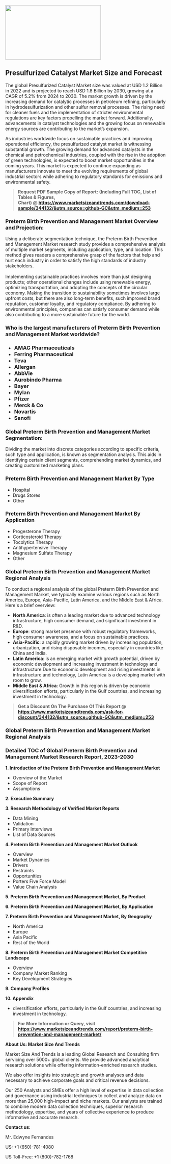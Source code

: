 <p><img class="alignnone size-medium wp-image-20088" src="https://ffe5etoiles.com/wp-content/uploads/2024/12/MST1-300x171.png" alt="" width="300" height="171" /></p><h2>Presulfurized Catalyst Market Size and Forecast</h2><p>The global Presulfurized Catalyst Market size was valued at USD 1.2 Billion in 2022 and is projected to reach USD 1.8 Billion by 2030, growing at a CAGR of 5.2% from 2024 to 2030. The market growth is driven by the increasing demand for catalytic processes in petroleum refining, particularly in hydrodesulfurization and other sulfur removal processes. The rising need for cleaner fuels and the implementation of stricter environmental regulations are key factors propelling the market forward. Additionally, advancements in catalyst technologies and the growing focus on renewable energy sources are contributing to the market’s expansion.</p><p>As industries worldwide focus on sustainable practices and improving operational efficiency, the presulfurized catalyst market is witnessing substantial growth. The growing demand for advanced catalysts in the chemical and petrochemical industries, coupled with the rise in the adoption of green technologies, is expected to boost market opportunities in the coming years. This market is expected to continue expanding as manufacturers innovate to meet the evolving requirements of global industrial sectors while adhering to regulatory standards for emissions and environmental safety.</p></p><blockquote id="" class=""><strong>Request PDF Sample Copy of Report: (Including Full TOC, List of Tables &amp; Figures, Chart)&nbsp;@&nbsp;<strong><a href="https://www.marketsizeandtrends.com/download-sample/344132/&utm_source=github-GC&utm_medium=253" target="_blank">https://www.marketsizeandtrends.com/download-sample/344132/&utm_source=github-GC&utm_medium=253</a></strong></strong></blockquote><h3 id="" class="">Preterm Birth Prevention and Management Market&nbsp;Overview and Projection:</h3><p id="" class="">Using a deliberate segmentation technique, the Preterm Birth Prevention and Management Market research study provides a comprehensive analysis of multiple market segments, including application, type, and location. This method gives readers a comprehensive grasp of the factors that help and hurt each industry in order to satisfy the high standards of industry stakeholders. <br /> <br />Implementing sustainable practices involves more than just designing products; other operational changes include using renewable energy, optimizing transportation, and adopting the concepts of the circular economy. Making the transition to sustainability sometimes involves large upfront costs, but there are also long-term benefits, such improved brand reputation, customer loyalty, and regulatory compliance. By adhering to environmental principles, companies can satisfy consumer demand while also contributing to a more sustainable future for the world.</p><h3 id="" class="">Who is the largest manufacturers of&nbsp;Preterm Birth Prevention and Management Market worldwide?</h3><h3 class=""><p><ul><li>AMAG Pharmaceuticals </li><li> Ferring Pharmaceutical </li><li> Teva </li><li> Allergan </li><li> AbbVie </li><li> Aurobindo Pharma </li><li> Bayer </li><li> Mylan </li><li> Pfizer </li><li> Merck & Co </li><li> Novartis </li><li> Sanofi</li></ul></p></h3><h3 id="" class="">Global&nbsp;Preterm Birth Prevention and Management Market Segmentation:</h3><p id="" class="">Dividing the market into discrete categories according to specific criteria, such type and application, is known as segmentation analysis. This aids in identifying certain client segments, comprehending market dynamics, and creating customized marketing plans.</p><h3 id="" class="">Preterm Birth Prevention and Management Market&nbsp;By Type</h3><p><p><ul><li>Hospital</li><li> Drugs Stores</li><li> Other</p></li></ul></p></p><h3 id="" class="">Preterm Birth Prevention and Management Market&nbsp;By Application</h3><p class=""><p><ul><li>Progesterone Therapy</li><li> Corticosteroid Therapy</li><li> Tocolytics Therapy</li><li> Antihypertensive Therapy</li><li> Magnesium Sulfate Therapy</li><li> Other</li></ul></p></p><h3 id="" class="">Global Preterm Birth Prevention and Management Market Regional Analysis</h3><p id="" class="">To conduct a regional analysis of the global Preterm Birth Prevention and Management Market, we typically examine various regions such as North America, Europe, Asia-Pacific, Latin America, and the Middle East &amp; Africa. Here's a brief overview:</p><ul><li><strong>North America</strong>: is often a leading market due to advanced technology infrastructure, high consumer demand, and significant investment in R&amp;D.</li><li><strong>Europe</strong>: strong market presence with robust regulatory frameworks, high consumer awareness, and a focus on sustainable practices.</li><li><strong>Asia-Pacific</strong>: a rapidly growing market driven by increasing population, urbanization, and rising disposable incomes, especially in countries like China and India.</li><li><strong>Latin America</strong>: is an emerging market with growth potential, driven by economic development and increasing investment in technology and infrastructure.Due to economic development and rising investments in infrastructure and technology, Latin America is a developing market with room to grow.</li><li><strong>Middle East &amp; Africa</strong>: Growth in this region is driven by economic diversification efforts, particularly in the Gulf countries, and increasing investment in technology.</li></ul><blockquote id="" class=""><strong>Get a Discount On The Purchase Of This Report @ <strong><a href="https://www.marketsizeandtrends.com/ask-for-discount/344132/&utm_source=github-GC&utm_medium=253" target="_blank">https://www.marketsizeandtrends.com/ask-for-discount/344132/&utm_source=github-GC&utm_medium=253</a></strong></strong></blockquote><h3 id="" class="">Global Preterm Birth Prevention and Management Market Regional Analysis</h3><h3 id="" class="">Detailed TOC of Global Preterm Birth Prevention and Management Market Research Report, 2023-2030</h3><p id="" class=""><strong>1. Introduction of the Preterm Birth Prevention and Management Market</strong></p><ul><li>Overview of the Market</li><li>Scope of Report</li><li>Assumptions</li></ul><p id="" class=""><strong>2. Executive Summary</strong></p><p id="" class=""><strong>3. Research Methodology of Verified Market Reports</strong></p><ul><li>Data Mining</li><li>Validation</li><li>Primary Interviews</li><li>List of Data Sources</li></ul><p id="" class=""><strong>4. Preterm Birth Prevention and Management Market Outlook</strong></p><ul><li>Overview</li><li>Market Dynamics</li><li>Drivers</li><li>Restraints</li><li>Opportunities</li><li>Porters Five Force Model</li><li>Value Chain Analysis</li></ul><p id="" class=""><strong>5. Preterm Birth Prevention and Management Market, By Product</strong></p><p id="" class=""><strong>6. Preterm Birth Prevention and Management Market, By Application</strong></p><p id="" class=""><strong>7. Preterm Birth Prevention and Management Market, By Geography</strong></p><ul><li>North America</li><li>Europe</li><li>Asia Pacific</li><li>Rest of the World</li></ul><p id="" class=""><strong>8. Preterm Birth Prevention and Management Market Competitive Landscape</strong></p><ul><li>Overview</li><li>Company Market Ranking</li><li>Key Development Strategies</li></ul><p id="" class=""><strong>9. Company Profiles</strong></p><p id="" class=""><strong>10. Appendix</strong></p><ul><li>diversification efforts, particularly in the Gulf countries, and increasing investment in technology.</li></ul><blockquote id="" class=""><strong>For More Information or Query, visit <strong><strong><a href="https://www.marketsizeandtrends.com/report/preterm-birth-prevention-and-management-market/" target="_blank">https://www.marketsizeandtrends.com/report/preterm-birth-prevention-and-management-market/</a></strong></strong></strong></blockquote><p id="" class=""><strong>About Us: Market Size And Trends</strong></p><p id="" class="">Market Size And Trends is a leading Global Research and Consulting firm servicing over 5000+ global clients. We provide advanced analytical research solutions while offering information-enriched research studies.</p><p id="" class="">We also offer insights into strategic and growth analyses and data necessary to achieve corporate goals and critical revenue decisions.</p><p id="" class="">Our 250 Analysts and SMEs offer a high level of expertise in data collection and governance using industrial techniques to collect and analyze data on more than 25,000 high-impact and niche markets. Our analysts are trained to combine modern data collection techniques, superior research methodology, expertise, and years of collective experience to produce informative and accurate research.</p><p id="" class=""><strong>Contact us:</strong></p><p id="" class="">Mr. Edwyne Fernandes</p><p id="" class="">US: +1 (650)-781-4080</p><p id="" class="">US Toll-Free: +1 (800)-782-1768</p>
